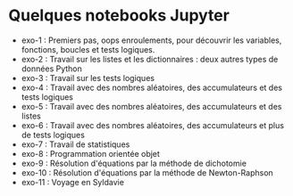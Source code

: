 # Quelques notebooks Jupyter

- exo-1 : Premiers pas, oops enroulements, pour découvrir les variables, fonctions, boucles et tests logiques.
- exo-2 : Travail sur les listes et les dictionnaires : deux autres types de données Python 
- exo-3 : Travail sur les tests logiques
- exo-4 : Travail avec des nombres aléatoires, des accumulateurs et des tests logiques
- exo-5 : Travail avec des nombres aléatoires, des accumulateurs et des listes
- exo-6 : Travail avec des nombres aléatoires, des accumulateurs et plus de tests logiques
- exo-7 : Travail de statistiques
- exo-8 : Programmation orientée objet
- exo-9 : Résolution d'équations par la méthode de dichotomie
- exo-10 : Résolution d'équations par la méthode de Newton-Raphson
- exo-11 : Voyage en Syldavie
